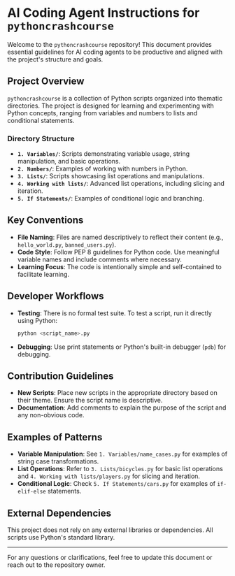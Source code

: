 # AI Coding Agent Instructions for `pythoncrashcourse`

Welcome to the `pythoncrashcourse` repository! This document provides essential guidelines for AI coding agents to be productive and aligned with the project's structure and goals.

## Project Overview
`pythoncrashcourse` is a collection of Python scripts organized into thematic directories. The project is designed for learning and experimenting with Python concepts, ranging from variables and numbers to lists and conditional statements.

### Directory Structure
- **`1. Variables/`**: Scripts demonstrating variable usage, string manipulation, and basic operations.
- **`2. Numbers/`**: Examples of working with numbers in Python.
- **`3. Lists/`**: Scripts showcasing list operations and manipulations.
- **`4. Working with lists/`**: Advanced list operations, including slicing and iteration.
- **`5. If Statements/`**: Examples of conditional logic and branching.

## Key Conventions
- **File Naming**: Files are named descriptively to reflect their content (e.g., `hello_world.py`, `banned_users.py`).
- **Code Style**: Follow PEP 8 guidelines for Python code. Use meaningful variable names and include comments where necessary.
- **Learning Focus**: The code is intentionally simple and self-contained to facilitate learning.

## Developer Workflows
- **Testing**: There is no formal test suite. To test a script, run it directly using Python:
  ```bash
  python <script_name>.py
  ```
- **Debugging**: Use print statements or Python's built-in debugger (`pdb`) for debugging.

## Contribution Guidelines
- **New Scripts**: Place new scripts in the appropriate directory based on their theme. Ensure the script name is descriptive.
- **Documentation**: Add comments to explain the purpose of the script and any non-obvious code.

## Examples of Patterns
- **Variable Manipulation**: See `1. Variables/name_cases.py` for examples of string case transformations.
- **List Operations**: Refer to `3. Lists/bicycles.py` for basic list operations and `4. Working with lists/players.py` for slicing and iteration.
- **Conditional Logic**: Check `5. If Statements/cars.py` for examples of `if-elif-else` statements.

## External Dependencies
This project does not rely on any external libraries or dependencies. All scripts use Python's standard library.

---

For any questions or clarifications, feel free to update this document or reach out to the repository owner.